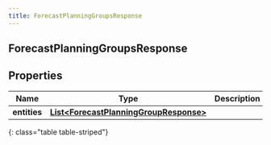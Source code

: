 ```yaml
---
title: ForecastPlanningGroupsResponse
---
```


## ForecastPlanningGroupsResponse

## Properties

| Name         | Type                                                                                                   | Description | Notes      |
| ------------ | ------------------------------------------------------------------------------------------------------ | ----------- | ---------- |
| **entities** | <!----><!---->[**List&lt;ForecastPlanningGroupResponse&gt;**](ForecastPlanningGroupResponse.md)<!----> |             | [optional] |

{: class="table table-striped"}
